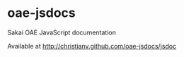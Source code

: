 oae-jsdocs
==========

Sakai OAE JavaScript documentation

Available at http://christianv.github.com/oae-jsdocs/jsdoc
